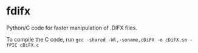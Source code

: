 # fdifx
Python/C code for faster manipulation of .DIFX files.

To compile the C code, run `gcc -shared -Wl,-soname,cDiFX -o cDiFX.so -fPIC cDiFX.c` 
